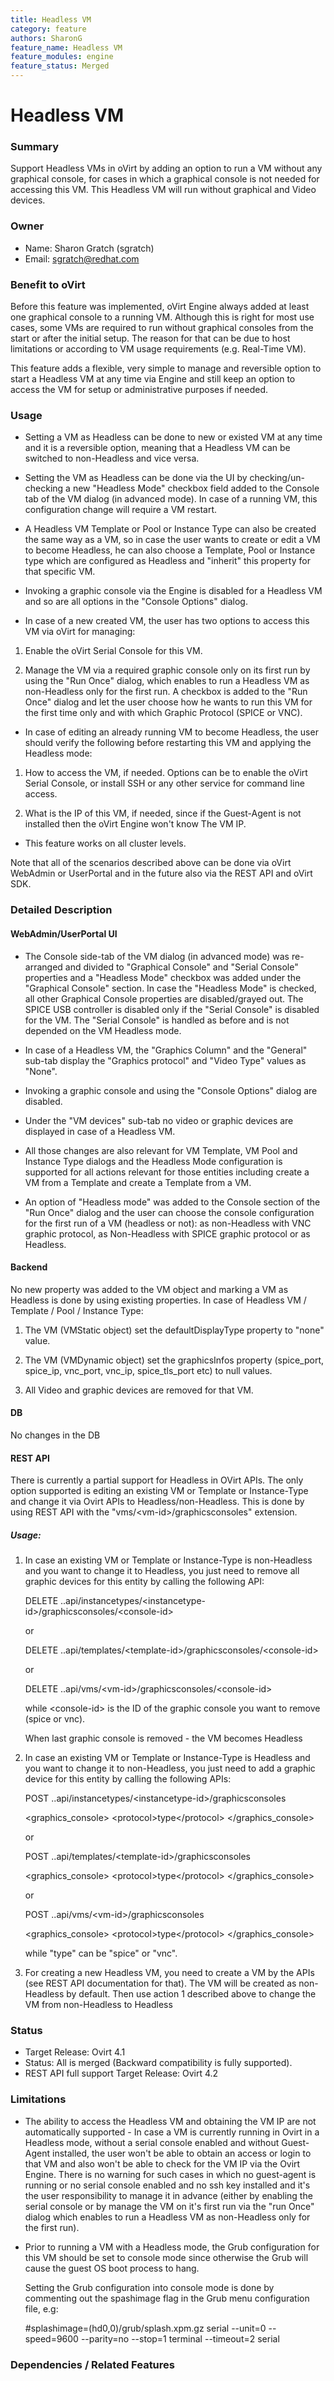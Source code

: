 ```yaml
---
title: Headless VM 
category: feature
authors: SharonG
feature_name: Headless VM
feature_modules: engine
feature_status: Merged
---
```


# Headless VM

### Summary

Support Headless VMs in oVirt by adding an option to run a VM without any graphical console, for cases in which a graphical console is not needed for accessing this VM. This Headless VM will run without graphical and Video devices.

### Owner

*   Name: Sharon Gratch (sgratch)
*   Email: <sgratch@redhat.com>

### Benefit to oVirt

Before this feature was implemented, oVirt Engine always added at least one graphical console to a running VM. Although this is right for most use cases, some VMs are required to run without graphical consoles from the start or after the initial setup. The reason for that can be due to host limitations or according to VM usage requirements (e.g. Real-Time VM).

This feature adds a flexible, very simple to manage and reversible option to start a Headless VM at any time via Engine and still keep an option to access the VM for setup or administrative purposes if needed.

### Usage

*   Setting a VM as Headless can be done to new or existed VM at any time and it is a reversible option, meaning that a Headless VM can be switched to non-Headless and vice versa.

*   Setting the VM as Headless can be done via the UI by checking/un-checking a new "Headless Mode" checkbox field added to the Console tab of the VM dialog (in advanced mode). In case of a running VM, this configuration change will require a VM restart. 

*   A Headless VM Template or Pool or Instance Type can also be created the same way as a VM, so in case the user wants to create or edit a VM to become Headless, he can also choose a Template, Pool or Instance type which are configured as Headless and "inherit" this property for that specific VM.

*   Invoking a graphic console via the Engine is disabled for a Headless VM and so are all options in the "Console Options" dialog.

*   In case of a new created VM, the user has two options to access this VM via oVirt for managing:

  1. Enable the oVirt Serial Console for this VM.

  2. Manage the VM via a required graphic console only on its first run by using the "Run Once" dialog, which enables 
     to run a Headless VM as non-Headless only for the first run. 
     A checkbox is added to the "Run Once" dialog and let the user choose how he wants to run this VM for the first 
     time only and with which Graphic Protocol (SPICE or VNC).  

*   In case of editing an already running VM to become Headless, the user should verify the following before restarting this VM and applying the Headless mode:

  1. How to access the VM, if needed. Options can be to enable the oVirt Serial Console, or install SSH or any 
     other service for command line access.

  2. What is the IP of this VM, if needed, since if the Guest-Agent is not installed then the oVirt Engine won't 
     know The VM IP.
     
*   This feature works on all cluster levels.     

Note that all of the scenarios described above can be done via oVirt WebAdmin or UserPortal and in the future also via the REST API and oVirt SDK.

### Detailed Description

#### WebAdmin/UserPortal UI

*   The Console side-tab of the VM dialog (in advanced mode) was re-arranged and divided to "Graphical Console" and "Serial Console" properties and a "Headless Mode" checkbox was added under the "Graphical Console" section. In case the "Headless Mode" is checked, all other Graphical Console properties are disabled/grayed out. The SPICE USB controller is disabled only if the "Serial Console" is disabled for the VM. The "Serial Console" is handled as before and is not depended on the VM Headless mode.

*   In case of a Headless VM, the "Graphics Column" and the "General" sub-tab display the "Graphics protocol" and "Video Type" values as "None". 

*   Invoking a graphic console and using the "Console Options" dialog are disabled.

*   Under the "VM devices" sub-tab no video or graphic devices are displayed in case of a Headless VM.

*   All those changes are also relevant for VM Template, VM Pool and Instance Type dialogs and the Headless Mode configuration is supported for all actions relevant for those entities including create a VM from a Template and create a Template from a VM.

*   An option of "Headless mode" was added to the Console section of the "Run Once" dialog and the user can choose the console configuration for the first run of a VM (headless or not): as non-Headless with VNC graphic protocol, as Non-Headless with SPICE graphic protocol or as Headless.

#### Backend

No new property was added to the VM object and marking a VM as Headless is done by using existing properties. 
In case of Headless VM / Template / Pool / Instance Type:

1. The VM (VMStatic object) set the defaultDisplayType property to "none" value.

2. The VM (VMDynamic object) set the graphicsInfos property (spice_port, spice_ip, vnc_port, vnc_ip, spice_tls_port etc) to null values.

3. All Video and graphic devices are removed for that VM.

#### DB

No changes in the DB

#### REST API

There is currently a  partial support for Headless in OVirt APIs.
The only option supported is editing an existing VM or Template or Instance-Type and change it via Ovirt APIs to Headless/non-Headless.
This is done by using REST API with the "vms/\<vm-id\>/graphicsconsoles" extension.
##### Usage:
1. In case an existing VM or Template or Instance-Type is non-Headless and you want to change it to Headless, 
    you just need to remove all graphic devices for this entity by calling the following API:
    
    DELETE  ..api/instancetypes/\<instancetype-id>\/graphicsconsoles/\<console-id>

    or

    DELETE  ..api/templates/\<template-id\>/graphicsconsoles/\<console-id\>

    or

    DELETE  ..api/vms/\<vm-id\>/graphicsconsoles/\<console-id\>

    while \<console-id\> is the ID of the graphic console you want to remove (spice or vnc).
  
    When last graphic console is removed - the VM becomes Headless

2. In case an existing VM or Template or Instance-Type is Headless and you want to change it to non-Headless, 
    you just need to add a graphic device for this entity by calling the following APIs:
    
    POST  ..api/instancetypes/\<instancetype-id\>/graphicsconsoles
    
    \<graphics_console\>
    \<protocol\>type\</protocol\>
    \</graphics_console\>
    
    or
    
    POST  ..api/templates/\<template-id\>/graphicsconsoles
    
    \<graphics_console\>
    \<protocol\>type\</protocol\>
    \</graphics_console\>
    
    or
    
    POST  ..api/vms/\<vm-id\>/graphicsconsoles
    
    \<graphics_console\>
    \<protocol\>type\</protocol\>
    \</graphics_console\>
    
    while "type" can be "spice" or "vnc".
    
 3. For creating a new Headless VM, you need to create a VM by the APIs (see REST API documentation for that). The VM will be created as non-Headless by default. Then use action 1 described above to change the VM from non-Headless to Headless
    
    

### Status

*   Target Release: Ovirt 4.1
*   Status: All is merged (Backward compatibility is fully supported).
*   REST API full support Target Release: Ovirt 4.2

### Limitations

*   The ability to access the Headless VM and obtaining the VM IP are not automatically supported -
In case a VM is currently running in Ovirt in a Headless mode, without a serial console enabled and without Guest-Agent installed, the user won't be able to obtain an access or login to that VM and also won't be able to check for the VM IP via the Ovirt Engine. 
There is no warning for such cases in which no guest-agent is running or no serial console enabled and no ssh key installed and it's the user responsibility to manage it in advance (either by enabling the serial console or by manage the VM on it's first run via the "run Once" dialog which enables to run a Headless VM as non-Headless only for the first run).
*   Prior to  running a VM with a Headless mode, the Grub configuration for this VM should be set to console mode since otherwise the Grub will cause the guest OS boot process to hang.

    Setting the Grub configuration into console mode is done by commenting out the spashimage flag in the Grub menu configuration file, e.g:

    \#splashimage=(hd0,0)/grub/splash.xpm.gz serial --unit=0 --speed=9600 --parity=no --stop=1 terminal --timeout=2 serial

### Dependencies / Related Features
